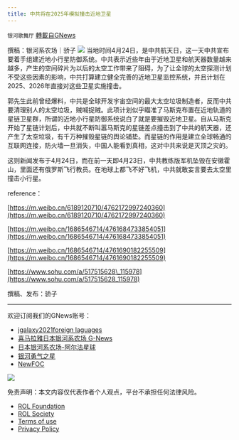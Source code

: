 ```yaml
---
title: 中共将在2025年模拟撞击近地卫星
---
```

`银河歌舞厅` [轉載自GNews](https://gnews.org/zh-hans/2412532/)

撰稿：银河系农场｜骄子
 ![](https://assets.gnews.org/wp-content/uploads/2022/04/v2-ef0f31c9b8745e065abbcde487114cb1_1440w.jpg) 
当地时间4月24日，是中共航天日，这一天中共宣布要着手组建近地小行星防御系统。中共表示近些年由于近地卫星和航天器数量越来越多，产生的空间碎片为以后的太空工作带来了阻碍，为了让全球的太空探测计划不受这些因素的影响，中共打算建立健全完善的近地卫星监控系统，并且计划在2025、2026年直接对这些卫星实施撞击。
 
郭先生此前曾经爆料，中共是全球开发宇宙空间的最大太空垃圾制造者，反而中共要清理别人的太空垃圾，贼喊捉贼。此项计划似乎瞄准了马斯克布置在近地轨道的星链卫星群，所谓的近地小行星防御系统说白了就是要摧毁近地卫星。自从马斯克开始了星链计划后，中共就不断叫嚣马斯克的星链差点撞击到了中共的航天器，还产生了太空垃圾，有千万种摧毁星链的舆论铺垫。而星链的作用是建立全球畅通的互联网连接，防火墙一旦消失，中国人能看到真相，这对中共来说是灭顶之灾的。
 
这则新闻发布于4月24日，而在前一天即4月23日，中共教练版军机坠毁在安徽霍山，里面还有俄罗斯飞行教员。在地球上都飞不好飞机，中共就敢妄言要去太空里撞击小行星。
 
reference：
 
[https://m.weibo.cn/6189120710/4762172997240360](https://m.weibo.cn/6189120710/4762172997240360)
 
[https://m.weibo.cn/1686546714/4761684733854051](https://m.weibo.cn/1686546714/4761684733854051)
 
[https://m.weibo.cn/1686546714/4761690182255509](https://m.weibo.cn/1686546714/4761690182255509)
 
[https://www.sohu.com/a/517515628\_115978](https://www.sohu.com/a/517515628_115978)
 
撰稿、发布：骄子
 
* * *
 
欢迎订阅我们的GNews账号：
 
- [jgalaxy2021foreign laguages](https://gnews.org/author/jgalaxy2021/)
- [喜马拉雅日本银河系农场 G-News](https://gnews.org/zh-hans/author/jgalaxy2021/)
- [日本银河系农场-阿尔法星球](https://gnews.org/zh-hans/author/galaxyalphaplanet/)
- [银河勇气之星](https://gnews.org/zh-hans/author/yinyongqi/)
- [NewFOC](https://gnews.org/zh-hans/author/newfoc/)

 ![](https://assets.gnews.org/wp-content/uploads/2022/03/Untitled-Project2.gif) 

免责声明：本文内容仅代表作者个人观点，平台不承担任何法律风险。
  
- [ROL Foundation](https://rolfoundation.org/)
- [ROL Society](https://rolsociety.org/)
- [Terms of use](https://gnews.org/terms-of-use-3/)
- [Privacy Policy](https://gnews.org/privacy-policy/)
